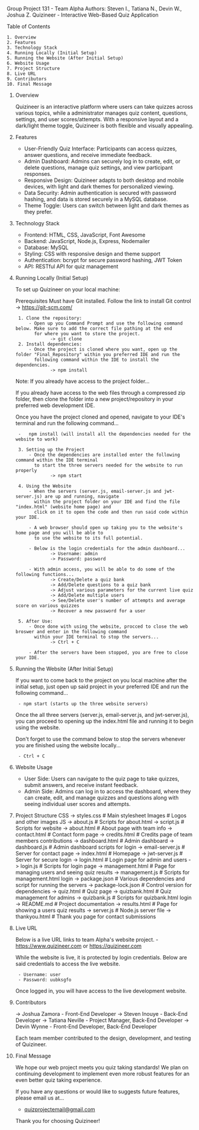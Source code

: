 Group Project 131 - Team Alpha
Authors: Steven I., Tatiana N., Devin W., Joshua Z.
Quizineer - Interactive Web-Based Quiz Application

Table of Contents

    1. Overview
    2. Features
    3. Technology Stack
    4. Running Locally (Initial Setup)
    5. Running the Website (After Initial Setup)
    6. Website Usage
    7. Project Structure
    8. Live URL
    9. Contributors
    10. Final Message 


1. Overview

   Quizineer is an interactive platform where users can take quizzes across various topics, while a administrator manages
   quiz content, questions, settings, and user scores/attempts. With a responsive layout and a dark/light theme toggle, 
   Quizineer is both flexible and visually appealing.


2. Features

    - User-Friendly Quiz Interface: Participants can access quizzes, answer questions, and receive immediate feedback.
    - Admin Dashboard: Admins can securely log in to create, edit, or delete questions, manage quiz settings, and view participant responses.
    - Responsive Design: Quizineer adapts to both desktop and mobile devices, with light and dark themes for personalized viewing.
    - Data Security: Admin authentication is secured with password hashing, and data is stored securely in a MySQL database.
    - Theme Toggle: Users can switch between light and dark themes as they prefer.

3. Technology Stack

    - Frontend: HTML, CSS, JavaScript, Font Awesome
    - Backend: JavaScript, Node.js, Express, Nodemailer
    - Database: MySQL
    - Styling: CSS with responsive design and theme support
    - Authentication: bcrypt for secure password hashing, JWT Token
    - API: RESTful API for quiz management


4. Running Locally (Initial Setup)

   To set up Quizineer on your local machine:

    Prerequisites
        Must have Git installed. Follow the link to install Git control -> https://git-scm.com/

        1. Clone the repository:
            - Open up you Command Prompt and use the following command below. Make sure to add the correct file pathing at the end 
              for where you want to store the project.
                    -> git clone 
        2. Install dependencies:
            - Once the project is cloned where you want, open up the folder "Final_Repository" within you preferred IDE and run the
              following command within the IDE to install the dependencies.
                    -> npm install

    Note: If you already have access to the project folder...

    If you already have access to the web files through a compressed zip folder, then
    clone the folder into a new project/repository in your preferred web development IDE.

    Once you have the project cloned and opened, navigate to your IDE's terminal and run the
    following command...

        -   npm install (will install all the dependencies needed for the website to work)

        3. Setting up the Project
            - Once the dependencies are installed enter the following command within the IDE terminal
              to start the three servers needed for the website to run properly
                    -> npm start

        4. Using the Website
            - When the servers (server.js, email-server.js and jwt-server.js) are up and running, navigate
              within the project folder on your IDE and find the file "index.html" (website home page) and
              click on it to open the code and then run said code within your IDE.

            - A web browser should open up taking you to the website's home page and you will be able to
              to use the website to its full potential.

            - Below is the login credentials for the admin dashboard...
                    -> Username: admin
                    -> Password: password

            - With admin access, you will be able to do some of the following functions...
                    -> Create/Delete a quiz bank
                    -> Add/Delete questions to a quiz bank
                    -> Adjust various parameters for the current live quiz
                    -> Add/Delete multiple users
                    -> See/Delete user's number of attempts and average score on various quizzes
                    -> Recover a new password for a user

        5. After Use:
            - Once done with using the website, procced to close the web broswer and enter in the following command
              within your IDE terminal to stop the servers...
                    -> Ctrl + C

            - After the servers have been stopped, you are free to close your IDE.

5. Running the Website (After Initial Setup)
   
    If you want to come back to the project on you local machine after the initial setup, just open up said project
    in your preferred IDE and run the following command...

        - npm start (starts up the three website servers)

    Once the all three servers (server.js, email-server.js, and jwt-server.js), you can proceed to opening up the index.html
    file and running it to begin using the website.

    Don't forget to use the command below to stop the servers whenever you are finished using the website locally...

        - Ctrl + C

6. Website Usage

    - User Side: Users can navigate to the quiz page to take quizzes, submit answers, and receive instant feedback.
    - Admin Side: Admins can log in to access the dashboard, where they can create, edit, and manage quizzes and questions 
                  along with seeing individual user scores and attempts.


7. Project Structure
   CSS
        -> styles.css               # Main stylesheet
   Images                      # Logos and other images
   JS
        -> about.js                 # Scripts for about.html
        -> script.js                # Scripts for website
   -> about.html              # About page with team info
   -> contact.html            # Contact form page
   -> credits.html            # Credits page of team members contributions
   -> dashboard.html          # Admin dashboard
   -> dashboard.js            # Admin dashboard scripts for login
   -> email-server.js         # Server for contact page
   -> index.html              # Homepage
   -> jwt-server.js           # Server for secure login
   -> login.html              # Login page for admin and users
   -> login.js                # Scripts for login page
   -> management.html         # Page for managing users and seeing quiz results
   -> management.js           # Scripts for management.html login
   -> package.json            # Various dependencies and script for running the servers
   -> package-lock.json       # Control version for dependencies
   -> quiz.html               # Quiz page
   -> quizbank.html           # Quiz management for admins
   -> quizbank.js             # Scripts for quizbank.html login
   -> README.md               # Project documentation
   -> results.html            # Page for showing a users quiz results
   -> server.js               # Node.js server file
   -> thankyou.html           # Thank you page for contact submissions

8. Live URL

    Below is a live URL links to team Alpha's website project.
        - https://www.quizineer.com or https://quizineer.com

    While the website is live, it is protected by login credentials.
    Below are said credentials to access the live website.

        - Username: user
        - Password: uubksgfo

    Once logged in, you will have access to the live development website.

9. Contributors

    -> Joshua Zamora - Front-End Developer
    -> Steven Inouye - Back-End Developer
    -> Tatiana Neville - Project Manager, Back-End Developer
    -> Devin Wynne - Front-End Developer, Back-End Developer

    Each team member contributed to the design, development, and testing of Quizineer.

10. Final Message

    We hope our web project meets you quiz taking standards! We plan on continuing development to implement even more
    robust features for an even better quiz taking experience.

    If you have any questions or would like to suggests future features, please email us at...

    - quizprojectemail@gmail.com

    Thank you for choosing Quizineer!
